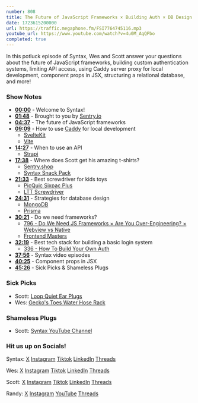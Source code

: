 ```yaml
---
number: 808
title: The Future of JavaScript Frameworks × Building Auth × DB Design Tips, and more!
date: 1723615200000
url: https://traffic.megaphone.fm/FSI7764745116.mp3
youtube_url: https://www.youtube.com/watch?v=4u0M_AqQPbo
completed: true
---
```


In this potluck episode of Syntax, Wes and Scott answer your questions about the future of JavaScript frameworks, building custom authentication systems, limiting API access, using Caddy server proxy for local development, component props in JSX, structuring a relational database, and more!

### Show Notes

- **[00:00](#t=00:00)** - Welcome to Syntax!
- **[01:48](#t=01:48)** - Brought to you by [Sentry.io](https://sentry.io)
- **[04:37](#t=04:37)** - The future of JavaScript frameworks
- **[09:09](#t=09:09)** - How to use [Caddy](https://caddyserver.com/) for local development
  - [SvelteKit](https://kit.svelte.dev/)
  - [Vite](https://vitejs.dev/)
- **[14:27](#t=14:27)** - When to use an API
  - [Strapi](https://strapi.io/)
- **[17:38](#t=17:38)** - Where does Scott get his amazing t-shirts?
  - [Sentry.shop](https://sentry.shop)
  - [Syntax Snack Pack](https://syntax.fm/snackpack)
- **[21:33](#t=21:33)** - Best screwdriver for kids toys
  - [PicQuic Sixpac Plus](https://amzn.to/3SjnS2E)
  - [LTT Screwdriver](https://www.lttstore.com/products/screwdriver)
- **[24:31](#t=24:31)** - Strategies for database design
  - [MongoDB](https://www.mongodb.com/)
  - [Prisma](https://www.prisma.io/)
- **[30:21](#t=30:21)** - Do we need frameworks?
  - [796 - Do We Need JS Frameworks × Are You Over-Engineering? × Webview vs Native](https://syntax.fm/show/796/do-we-need-js-frameworks-are-you-over-engineering-webview-vs-native)
  - [Frontend Masters](https://frontendmasters.com/)
- **[32:19](#t=32:19)** - Best tech stack for building a basic login system
  - [336 - How To Build Your Own Auth](https://syntax.fm/show/336/how-to-build-your-own-auth)
- **[37:56](#t=37:56)** - Syntax video episodes
- **[40:25](#t=40:25)** - Component props in JSX
- **[45:26](#t=45:26)** - Sick Picks & Shameless Plugs

### Sick Picks

- Scott: [Loop Quiet Ear Plugs](https://amzn.to/3yddMJR)
- Wes: [Gecko's Toes Water Hose Rack](https://amzn.to/46oWSok)

### Shameless Plugs

- Scott: [Syntax YouTube Channel](https://www.youtube.com/@syntaxfm)

### Hit us up on Socials!

Syntax: [X](https://twitter.com/syntaxfm) [Instagram](https://www.instagram.com/syntax_fm/) [Tiktok](https://www.tiktok.com/@syntaxfm) [LinkedIn](https://www.linkedin.com/company/96077407/admin/feed/posts/) [Threads](https://www.threads.net/@syntax_fm)

Wes: [X](https://twitter.com/wesbos) [Instagram](https://www.instagram.com/wesbos/) [Tiktok](https://www.tiktok.com/@wesbos) [LinkedIn](https://www.linkedin.com/in/wesbos/) [Threads](https://www.threads.net/@wesbos)

Scott: [X](https://twitter.com/stolinski) [Instagram](https://www.instagram.com/stolinski/) [Tiktok](https://www.tiktok.com/@stolinski) [LinkedIn](https://www.linkedin.com/in/stolinski/) [Threads](https://www.threads.net/@stolinski)

Randy: [X](https://twitter.com/randyrektor) [Instagram](https://www.instagram.com/randyrektor/) [YouTube](https://www.youtube.com/@randyrektor) [Threads](https://www.threads.net/@randyrektor)

